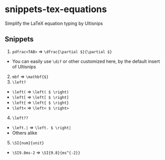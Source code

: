 # snippets-tex-equations
Simplify the LaTeX equation typing by Ultisnips

## Snippets

1. `pdfrac<TAB>` => `\dfrac{\partial $}{\partial $}`
 - You can easily use `\dif` or other customized here, by the default insert of Ultisnips
2. `mbf` => `\mathbf{$}`
3. `\left?` 
  - `\left(` => `\left( $ \right)`
  - `\left[` => `\left[ $ \right]`
  - `\left{` => `\left{ $ \right}`
  - `\left<` => `\left< $ \right>`
4. `\left??` 
  - `\left.|` => `\left. $ \right|`
  - Others alike
5. `\SI{num}{unit}` 
  - `\SI9.8ms-2` => `\SI{9.8}{ms^{-2}}`
